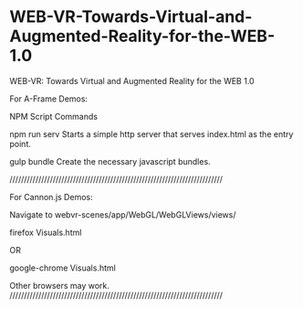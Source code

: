 # WEB-VR-Towards-Virtual-and-Augmented-Reality-for-the-WEB-1.0
WEB-VR: Towards Virtual and Augmented Reality for the WEB 1.0

For A-Frame Demos:

NPM Script Commands

npm run serv
  Starts a simple http server that serves index.html as the entry point.

gulp bundle
  Create the necessary javascript bundles.

//////////////////////////////////////////////////////////////////////////


For Cannon.js Demos:


Navigate to webvr-scenes/app/WebGL/WebGLViews/views/

firefox Visuals.html 

OR

google-chrome Visuals.html

Other browsers may work. 
//////////////////////////////////////////////////////////////////////////
